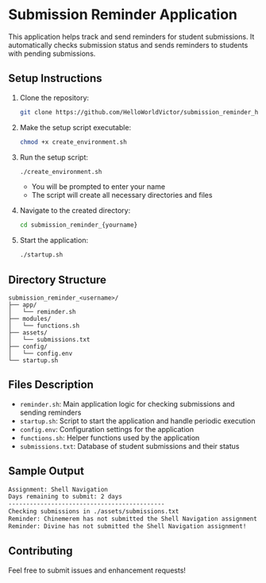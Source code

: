 # Submission Reminder Application

This application helps track and send reminders for student submissions. It automatically checks submission status and sends reminders to students with pending submissions.

## Setup Instructions

1. Clone the repository:
   ```bash
   git clone https://github.com/HelloWorldVictor/submission_reminder_hamzat_victor_oluwabori.git
   ```

2. Make the setup script executable:
   ```bash
   chmod +x create_environment.sh
   ```

3. Run the setup script:
   ```bash
   ./create_environment.sh
   ```
   - You will be prompted to enter your name
   - The script will create all necessary directories and files

4. Navigate to the created directory:
   ```bash
   cd submission_reminder_{yourname}
   ```

5. Start the application:
   ```bash
   ./startup.sh
   ```

## Directory Structure

```
submission_reminder_<username>/
├── app/
│   └── reminder.sh
├── modules/
│   └── functions.sh
├── assets/
│   └── submissions.txt
├── config/
│   └── config.env
└── startup.sh
```

## Files Description

- `reminder.sh`: Main application logic for checking submissions and sending reminders
- `startup.sh`: Script to start the application and handle periodic execution
- `config.env`: Configuration settings for the application
- `functions.sh`: Helper functions used by the application
- `submissions.txt`: Database of student submissions and their status

## Sample Output

```bash
Assignment: Shell Navigation
Days remaining to submit: 2 days
--------------------------------------------
Checking submissions in ./assets/submissions.txt
Reminder: Chinemerem has not submitted the Shell Navigation assignment!
Reminder: Divine has not submitted the Shell Navigation assignment!
```

## Contributing

Feel free to submit issues and enhancement requests!
